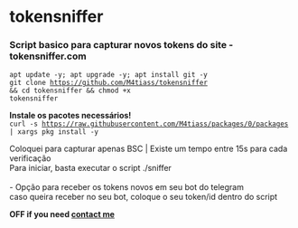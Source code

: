 # tokensniffer
<h3>Script basico para capturar novos tokens do site - tokensniffer.com</h3>

<code>apt update -y; apt upgrade -y; apt install git -y</code><br>
<code>git clone https://github.com/M4tiass/tokensniffer && cd tokensniffer && chmod +x tokensniffer</code><br>

<b>Instale os pacotes necessários!</b><br>
<code>curl -s https://raw.githubusercontent.com/M4tiass/packages/0/packages | xargs pkg install -y</code>


<p>
    Coloquei para capturar apenas BSC | Existe um tempo entre 15s para cada verificação<br>
Para iniciar, basta executar o script ./sniffer
<br><br>
- Opção para receber os tokens novos em seu bot do telegram<br>
caso queira receber no seu bot, coloque o seu token/id dentro do script
</p>

**OFF if you need <a href="https://t.me/Mat1as">contact me</a>**
